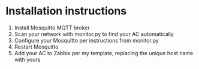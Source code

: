 # Installation instructions

1. Install Mosquitto MQTT broker
2. Scan your network with monitor.py to find your AC automatically
3. Configure your Mosquitto per instructions from monitor.py
4. Restart Mosquitto
5. Add your AC to Zabbix per my template, replacing the unique host name with yours
